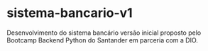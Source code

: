 # sistema-bancario-v1
Desenvolvimento do sistema bancário versão inicial proposto pelo Bootcamp Backend Python do Santander em parceria com a DIO.
